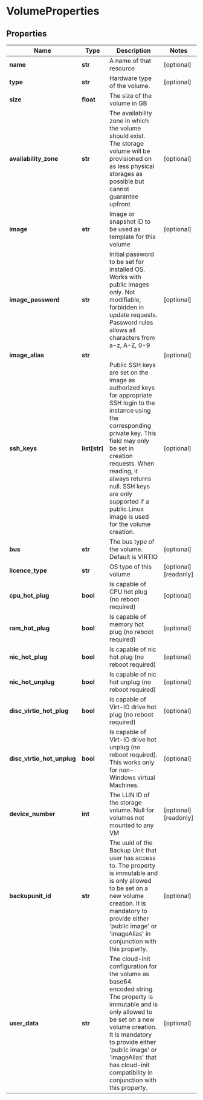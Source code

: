 # VolumeProperties

## Properties
| Name | Type | Description | Notes |
| ------------ | ------------- | ------------- | ------------- |
| **name** | **str** | A name of that resource | [optional]  |
| **type** | **str** | Hardware type of the volume. | [optional]  |
| **size** | **float** | The size of the volume in GB |  |
| **availability_zone** | **str** | The availability zone in which the volume should exist. The storage volume will be provisioned on as less physical storages as possible but cannot guarantee upfront | [optional]  |
| **image** | **str** | Image or snapshot ID to be used as template for this volume | [optional]  |
| **image_password** | **str** | Initial password to be set for installed OS. Works with public images only. Not modifiable, forbidden in update requests. Password rules allows all characters from a-z, A-Z, 0-9 | [optional]  |
| **image_alias** | **str** |  | [optional]  |
| **ssh_keys** | **list[str]** | Public SSH keys are set on the image as authorized keys for appropriate SSH login to the instance using the corresponding private key. This field may only be set in creation requests. When reading, it always returns null. SSH keys are only supported if a public Linux image is used for the volume creation. | [optional]  |
| **bus** | **str** | The bus type of the volume. Default is VIRTIO | [optional]  |
| **licence_type** | **str** | OS type of this volume | [optional] [readonly]  |
| **cpu_hot_plug** | **bool** | Is capable of CPU hot plug (no reboot required) | [optional]  |
| **ram_hot_plug** | **bool** | Is capable of memory hot plug (no reboot required) | [optional]  |
| **nic_hot_plug** | **bool** | Is capable of nic hot plug (no reboot required) | [optional]  |
| **nic_hot_unplug** | **bool** | Is capable of nic hot unplug (no reboot required) | [optional]  |
| **disc_virtio_hot_plug** | **bool** | Is capable of Virt-IO drive hot plug (no reboot required) | [optional]  |
| **disc_virtio_hot_unplug** | **bool** | Is capable of Virt-IO drive hot unplug (no reboot required). This works only for non-Windows virtual Machines. | [optional]  |
| **device_number** | **int** | The LUN ID of the storage volume. Null for volumes not mounted to any VM | [optional] [readonly]  |
| **backupunit_id** | **str** | The uuid of the Backup Unit that user has access to. The property is immutable and is only allowed to be set on a new volume creation. It is mandatory to provide either &#39;public image&#39; or &#39;imageAlias&#39; in conjunction with this property. | [optional]  |
| **user_data** | **str** | The cloud-init configuration for the volume as base64 encoded string. The property is immutable and is only allowed to be set on a new volume creation. It is mandatory to provide either &#39;public image&#39; or &#39;imageAlias&#39; that has cloud-init compatibility in conjunction with this property. | [optional]  |


